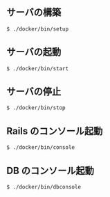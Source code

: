 ## サーバの構築

```
$ ./docker/bin/setup
```

## サーバの起動

```
$ ./docker/bin/start
```

## サーバの停止

```
$ ./docker/bin/stop
```

## Rails のコンソール起動

```
$ ./docker/bin/console
```

## DB のコンソール起動

```
$ ./docker/bin/dbconsole
```
